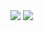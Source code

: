 <img src="https://mir-s3-cdn-cf.behance.net/project_modules/fs/a2a96c164349717.63f552a3489e8.jpg">
<img src="https://mir-s3-cdn-cf.behance.net/project_modules/fs/a3581f164349717.63f60e9028ee1.png">
